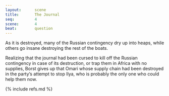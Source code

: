 ```yaml
---
layout:      scene
title:       The Journal
seq:         4
scene:       4
beat:        question
---
```



As it is destroyed, many of the Russian contingency dry up into heaps,
while others go insane destroying the rest of the boats.

Realizing that the journal had been cursed to kill off the Russian contingency in case of its destruction,
or trap them in Africa with no supplies,
Borst gives up that Omari whose supply chain had been destroyed in the party’s attempt to stop Ilya,
who is probably the only one who could help them now.

{% include refs.md %}
